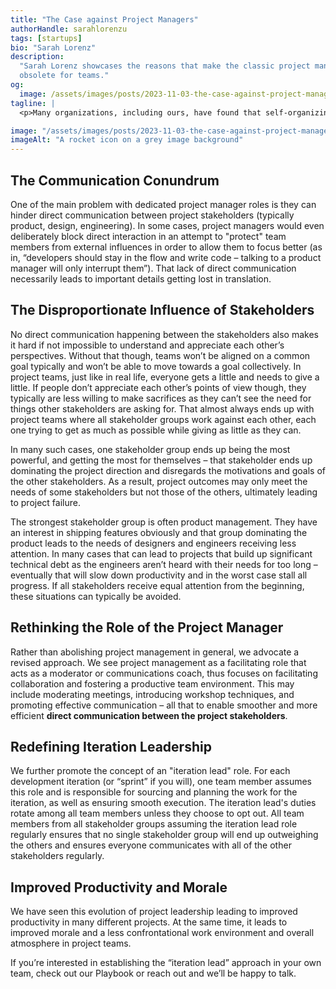 ```yaml
---
title: "The Case against Project Managers"
authorHandle: sarahlorenzu
tags: [startups]
bio: "Sarah Lorenz"
description:
  "Sarah Lorenz showcases the reasons that make the classic project manager role
  obsolete for teams."
og:
  image: /assets/images/posts/2023-11-03-the-case-against-project-managers/og-image.jpg
tagline: |
  <p>Many organizations, including ours, have found that self-organizing teams that are aligned on a common goal and push towards that together, are more efficient and productive than the ones with classic, top-down management. In this article, we explore the reasons behind that believe and the negative impacts that a classic project manager role can have on productivity, quality, and morale.</p>

image: "/assets/images/posts/2023-11-03-the-case-against-project-managers/header-visual.jpg"
imageAlt: "A rocket icon on a grey image background"
---
```


## The Communication Conundrum

One of the main problem with dedicated project manager roles is they can hinder
direct communication between project stakeholders (typically product, design,
engineering). In some cases, project managers would even deliberately block
direct interaction in an attempt to "protect" team members from external
influences in order to allow them to focus better (as in, “developers should
stay in the flow and write code – talking to a product manager will only
interrupt them”). That lack of direct communication necessarily leads to
important details getting lost in translation.

## The Disproportionate Influence of Stakeholders

No direct communication happening between the stakeholders also makes it hard if
not impossible to understand and appreciate each other’s perspectives. Without
that though, teams won’t be aligned on a common goal typically and won’t be able
to move towards a goal collectively. In project teams, just like in real life,
everyone gets a little and needs to give a little. If people don’t appreciate
each other’s points of view though, they typically are less willing to make
sacrifices as they can’t see the need for things other stakeholders are asking
for. That almost always ends up with project teams where all stakeholder groups
work against each other, each one trying to get as much as possible while giving
as little as they can.

In many such cases, one stakeholder group ends up being the most powerful, and
getting the most for themselves – that stakeholder ends up dominating the
project direction and disregards the motivations and goals of the other
stakeholders. As a result, project outcomes may only meet the needs of some
stakeholders but not those of the others, ultimately leading to project failure.

The strongest stakeholder group is often product management. They have an
interest in shipping features obviously and that group dominating the product
leads to the needs of designers and engineers receiving less attention. In many
cases that can lead to projects that build up significant technical debt as the
engineers aren’t heard with their needs for too long – eventually that will slow
down productivity and in the worst case stall all progress. If all stakeholders
receive equal attention from the beginning, these situations can typically be
avoided.

## Rethinking the Role of the Project Manager

Rather than abolishing project management in general, we advocate a revised
approach. We see project management as a facilitating role that acts as a
moderator or communications coach, thus focuses on facilitating collaboration
and fostering a productive team environment. This may include moderating
meetings, introducing workshop techniques, and promoting effective communication
– all that to enable smoother and more efficient **direct communication between
the project stakeholders**.

## Redefining Iteration Leadership

We further promote the concept of an "iteration lead" role. For each development
iteration (or “sprint” if you will), one team member assumes this role and is
responsible for sourcing and planning the work for the iteration, as well as
ensuring smooth execution. The iteration lead's duties rotate among all team
members unless they choose to opt out. All team members from all stakeholder
groups assuming the iteration lead role regularly ensures that no single
stakeholder group will end up outweighing the others and ensures everyone
communicates with all of the other stakeholders regularly.

## Improved Productivity and Morale

We have seen this evolution of project leadership leading to improved
productivity in many different projects. At the same time, it leads to improved
morale and a less confrontational work environment and overall atmosphere in
project teams.

If you’re interested in establishing the “iteration lead” approach in your own
team, check out our Playbook or reach out and we’ll be happy to talk.

